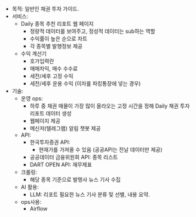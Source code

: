 - 목적: 일반인 채권 투자 가이드.
- 서비스:
    - Daily 종목 추천 리포트 웹 페이지
        - 정량적 데이터를 보여주고, 정성적 데이터는 sub하는 역할
        - 수익률이 높은 순으로 차트
        - 각 종목별 발행정보 제공
    - 수익 계산기
        - 호가입력란
        - 매매차익, 매수 수수료
        - 세전/세후 고정 수익
        - 세전/세후 운용 수익 (이자를 파킹통장에 넣는 경우)
- 기술:
    - 운영 ops:
        - 하루 중 채권 매물이 가장 많이 올라오는 고정 시간을 정해 Daily 채권 투자 리포트 데이터 생성
        - 웹페이지 제공
        - 메신저(텔레그램) 알림 챗봇 제공
    - API:
        - 한국투자증권 API:
            - 현재가를 가져올 수 있음 (공공API는 전날 데이터만 제공)
        - 공공데이터 금융위원회 API: 종목 리스트
        - DART OPEN API: 재무제표
    - 크롤링:
        - 해당 종목 기준으로 발행사 뉴스 기사 수집
    - AI 활용:
        - LLM: 리포트 필요한 뉴스 기사 분류 및 선별, 내용 요약.
    - ops사용:
        - Airflow 
